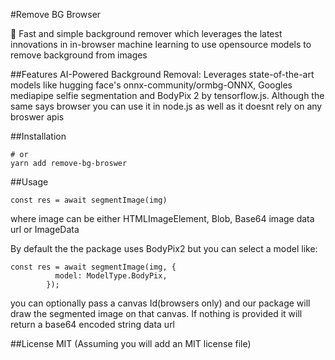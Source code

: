 #Remove BG Browser

🚀 Fast and simple background remover which leverages the latest innovations in in-browser machine learning to use opensource models to remove background from images


##Features
AI-Powered Background Removal: Leverages state-of-the-art models like hugging face's onnx-community/ormbg-ONNX, Googles mediapipe selfie segmentation and BodyPix 2 by tensorflow.js. Although the same says browser you can use it in node.js as well as it doesnt rely on any broswer apis

##Installation
```npm install remove-bg-broswer
# or
yarn add remove-bg-broswer
```

##Usage
```import { segmentImage } from "remove-bg-browser";
const res = await segmentImage(img)
```

where image can be either HTMLImageElement, Blob, Base64 image data url or ImageData

By default the the package uses BodyPix2 but you can select a model like:

```import { segmentImage, ModelType } from "remove-bg-browser";
const res = await segmentImage(img, {
          model: ModelType.BodyPix,
        });
```
you can optionally pass a canvas Id(browsers only) and our package will draw the segmented image on that canvas. If nothing is provided it will return a base64 encoded string data url



##License
MIT (Assuming you will add an MIT license file)

